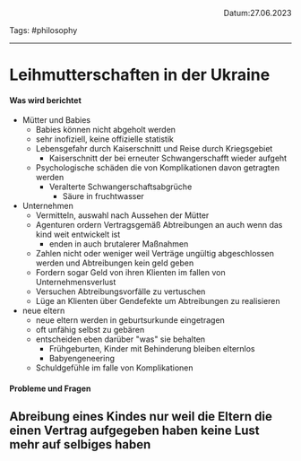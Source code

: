 <p align="right">Datum:27.06.2023</p>

Tags: #philosophy 

---
# Leihmutterschaften in der Ukraine
#### Was wird berichtet
- Mütter und Babies
	- Babies können nicht abgeholt werden
	- sehr inofiziell, keine offizielle statistik
	- Lebensgefahr durch Kaiserschnitt und Reise durch Kriegsgebiet
		- Kaiserschnitt der bei erneuter Schwangerschafft wieder aufgeht
	- Psychologische schäden die von Komplikationen davon getragten werden
		- Veralterte Schwangerschaftsabgrüche
			- Säure in fruchtwasser
- Unternehmen
	- Vermitteln, auswahl nach Aussehen der Mütter
	- Agenturen ordern Vertragsgemäß Abtreibungen an auch wenn das kind weit entwickelt ist 
		- enden in auch brutalerer Maßnahmen
	- Zahlen nicht oder weniger weil Verträge ungültig abgeschlossen werden und Abtreibungen kein geld geben
	- Fordern sogar Geld von ihren Klienten im fallen von Unternehmensverlust
	- Versuchen Abtreibungsvorfälle zu vertuschen
	- Lüge an Klienten über Gendefekte um Abtreibungen zu realisieren
- neue eltern
	- neue eltern werden in geburtsurkunde eingetragen
	- oft unfähig selbst zu gebären
	- entscheiden eben darüber "was" sie behalten
		- Frühgeburten, Kinder mit Behinderung bleiben elternlos
		- Babyengeneering
	- Schuldgefühle im falle von Komplikationen

#### Probleme und Fragen
Abreibung eines Kindes nur weil die Eltern die einen Vertrag aufgegeben haben keine Lust mehr auf selbiges haben
- 